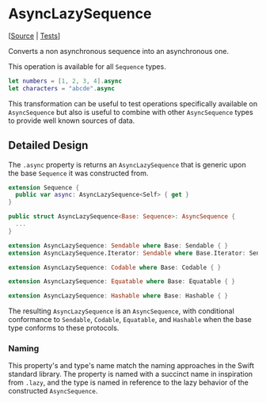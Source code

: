 # AsyncLazySequence

[[Source](https://github.com/apple/swift-async-algorithms/blob/main/Sources/AsyncAlgorithms/AsyncLazySequence.swift) | 
[Tests](https://github.com/apple/swift-async-algorithms/blob/main/Tests/AsyncAlgorithmsTests/TestLazy.swift)]

Converts a non asynchronous sequence into an asynchronous one. 

This operation is available for all `Sequence` types. 

```swift
let numbers = [1, 2, 3, 4].async
let characters = "abcde".async
```

This transformation can be useful to test operations specifically available on `AsyncSequence` but also is useful 
to combine with other `AsyncSequence` types to provide well known sources of data. 

## Detailed Design

The `.async` property is returns an `AsyncLazySequence` that is generic upon the base `Sequence` it was constructed from.

```swift
extension Sequence {
  public var async: AsyncLazySequence<Self> { get }
}

public struct AsyncLazySequence<Base: Sequence>: AsyncSequence {
  ...
}

extension AsyncLazySequence: Sendable where Base: Sendable { }
extension AsyncLazySequence.Iterator: Sendable where Base.Iterator: Sendable { }

extension AsyncLazySequence: Codable where Base: Codable { }

extension AsyncLazySequence: Equatable where Base: Equatable { }

extension AsyncLazySequence: Hashable where Base: Hashable { }
```

The resulting `AsyncLazySequence` is an `AsyncSequence`, with conditional conformance to `Sendable`, `Codable`, `Equatable`, 
and `Hashable` when the base type conforms to these protocols.


### Naming

This property's and type's name match the naming approaches in the Swift standard library. The property is named with a 
succinct name in inspiration from `.lazy`, and the type is named in reference to the lazy behavior of the constructed 
`AsyncSequence`. 
